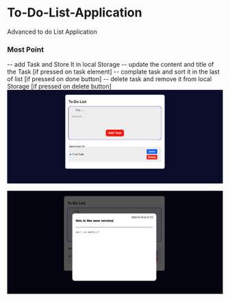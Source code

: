 # To-Do-List-Application
Advanced to do List Application
### Most Point
-- add Task and Store It in local Storage
-- update the content and title of the Task [if pressed on task element]
-- complate task and sort it in the last of list [if pressed on done button]
-- delete task and remove it from local Storage [if pressed on delete button]
![site Privew](image/preview.jpg)

![site Privew](image/updatetaskPreview.jpg)
